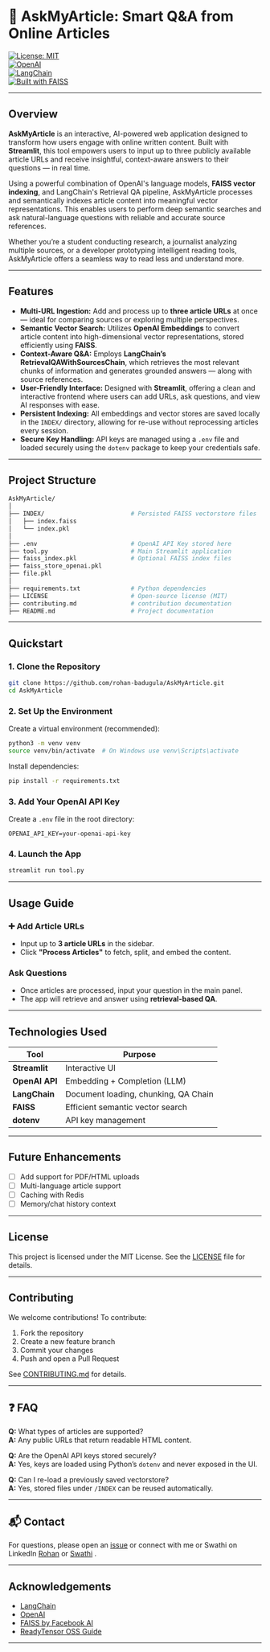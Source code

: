 # 📰 AskMyArticle: Smart Q&A from Online Articles

[![License: MIT](https://img.shields.io/badge/License-MIT-blue.svg)](./LICENSE)  
[![OpenAI](https://img.shields.io/badge/OpenAI-API-green.svg)](https://openai.com/)  
[![LangChain](https://img.shields.io/badge/LangChain-v0.1-orange.svg)](https://python.langchain.com/)  
[![Built with FAISS](https://img.shields.io/badge/FAISS-VectorSearch-informational.svg)](https://github.com/facebookresearch/faiss)

---

## Overview

**AskMyArticle** is an interactive, AI-powered web application designed to transform how users engage with online written content. Built with **Streamlit**, this tool empowers users to input up to three publicly available article URLs and receive insightful, context-aware answers to their questions — in real time.

Using a powerful combination of OpenAI's language models, **FAISS vector indexing**, and LangChain's Retrieval QA pipeline, AskMyArticle processes and semantically indexes article content into meaningful vector representations. This enables users to perform deep semantic searches and ask natural-language questions with reliable and accurate source references.

Whether you’re a student conducting research, a journalist analyzing multiple sources, or a developer prototyping intelligent reading tools, AskMyArticle offers a seamless way to read less and understand more.

---

## Features

- **Multi-URL Ingestion:** Add and process up to **three article URLs** at once — ideal for comparing sources or exploring multiple perspectives.
- **Semantic Vector Search:** Utilizes **OpenAI Embeddings** to convert article content into high-dimensional vector representations, stored efficiently using **FAISS**.
- **Context-Aware Q&A:** Employs **LangChain’s RetrievalQAWithSourcesChain**, which retrieves the most relevant chunks of information and generates grounded answers — along with source references.
- **User-Friendly Interface:** Designed with **Streamlit**, offering a clean and interactive frontend where users can add URLs, ask questions, and view AI responses with ease.
- **Persistent Indexing:** All embeddings and vector stores are saved locally in the `INDEX/` directory, allowing for re-use without reprocessing articles every session.
- **Secure Key Handling:** API keys are managed using a `.env` file and loaded securely using the `dotenv` package to keep your credentials safe.

---

## Project Structure

```bash
AskMyArticle/
│
├── INDEX/                        # Persisted FAISS vectorstore files
│   ├── index.faiss
│   └── index.pkl
│
├── .env                          # OpenAI API Key stored here
├── tool.py                       # Main Streamlit application
├── faiss_index.pkl               # Optional FAISS index files
├── faiss_store_openai.pkl
├── file.pkl
│
├── requirements.txt              # Python dependencies
├── LICENSE                       # Open-source license (MIT)
├── contributing.md               # contribution documentation
├── README.md                     # Project documentation
```

---

## Quickstart

### 1. Clone the Repository

```bash
git clone https://github.com/rohan-badugula/AskMyArticle.git
cd AskMyArticle
```

### 2. Set Up the Environment

Create a virtual environment (recommended):

```bash
python3 -m venv venv
source venv/bin/activate  # On Windows use venv\Scripts\activate
```

Install dependencies:

```bash
pip install -r requirements.txt
```

### 3. Add Your OpenAI API Key

Create a `.env` file in the root directory:

```
OPENAI_API_KEY=your-openai-api-key
```

### 4. Launch the App

```bash
streamlit run tool.py
```

---

## Usage Guide

### ➕ Add Article URLs
- Input up to **3 article URLs** in the sidebar.
- Click **"Process Articles"** to fetch, split, and embed the content.

### Ask Questions
- Once articles are processed, input your question in the main panel.
- The app will retrieve and answer using **retrieval-based QA**.

---


## Technologies Used

| Tool           | Purpose                                |
|----------------|-----------------------------------------|
| **Streamlit**  | Interactive UI                         |
| **OpenAI API** | Embedding + Completion (LLM)           |
| **LangChain**  | Document loading, chunking, QA Chain   |
| **FAISS**      | Efficient semantic vector search       |
| **dotenv**     | API key management                     |

---

## Future Enhancements

- [ ] Add support for PDF/HTML uploads  
- [ ] Multi-language article support  
- [ ] Caching with Redis  
- [ ] Memory/chat history context  

---

##  License

This project is licensed under the MIT License. See the [LICENSE](./LICENSE) file for details.

---

## Contributing

We welcome contributions! To contribute:

1. Fork the repository
2. Create a new feature branch
3. Commit your changes
4. Push and open a Pull Request

See [CONTRIBUTING.md](./CONTRIBUTING.md) for details.

---

## ❓ FAQ

**Q:** What types of articles are supported?  
**A:** Any public URLs that return readable HTML content.

**Q:** Are the OpenAI API keys stored securely?  
**A:** Yes, keys are loaded using Python’s `dotenv` and never exposed in the UI.

**Q:** Can I re-load a previously saved vectorstore?  
**A:** Yes, stored files under `/INDEX` can be reused automatically.

---

## 📬 Contact

For questions, please open an [issue](https://github.com/your-username/AskMyArticle/issues) or connect with me or Swathi on LinkedIn [Rohan](www.linkedin.com/in/rohan-badugula) or [Swathi](https://www.linkedin.com/in/swathigunti) .

---

## Acknowledgements

- [LangChain](https://www.langchain.com/)
- [OpenAI](https://openai.com/)
- [FAISS by Facebook AI](https://github.com/facebookresearch/faiss)
- [ReadyTensor OSS Guide](https://app.readytensor.ai/publications/0llldKKtn8Xb)

---

